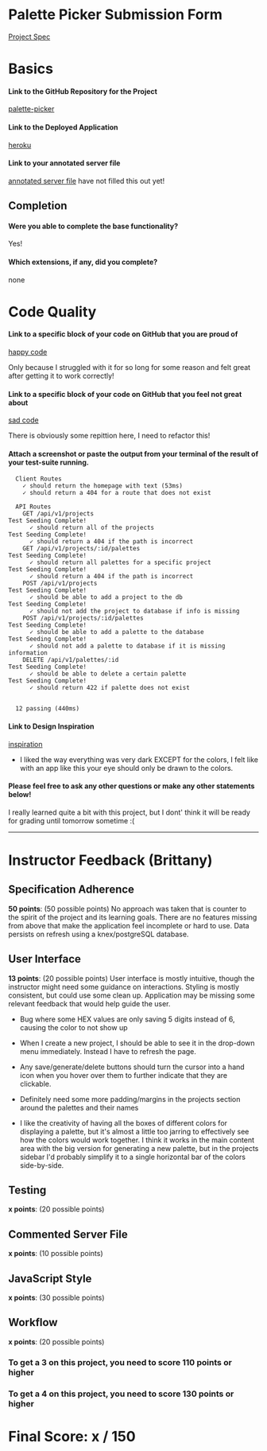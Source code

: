 # Palette Picker Submission Form

[Project Spec](http://frontend.turing.io/projects/palette-picker.html)

# Basics

#### Link to the GitHub Repository for the Project
[palette-picker](https://github.com/NikBorn/mod4-Palette-Picker)

#### Link to the Deployed Application
[heroku](https://nikb-palette-picker.herokuapp.com/)

#### Link to your annotated server file
[annotated server file]()
have not filled this out yet!
## Completion

#### Were you able to complete the base functionality?
Yes!


#### Which extensions, if any, did you complete?
none
# Code Quality

#### Link to a specific block of your code on GitHub that you are proud of
[happy code](https://github.com/NikBorn/mod4-Palette-Picker/blob/master/public/js/scripts.js#L113-L120)

Only because I struggled with it for so long for some reason and felt great after getting it to work correctly!

#### Link to a specific block of your code on GitHub that you feel not great about
[sad code](https://github.com/NikBorn/mod4-Palette-Picker/blob/master/public/js/scripts.js#L171-L182)

There is obviously some repittion here, I need to refactor this!

#### Attach a screenshot or paste the output from your terminal of the result of your test-suite running.

```
  Client Routes
    ✓ should return the homepage with text (53ms)
    ✓ should return a 404 for a route that does not exist

  API Routes
    GET /api/v1/projects
Test Seeding Complete!
      ✓ should return all of the projects
Test Seeding Complete!
      ✓ should return a 404 if the path is incorrect
    GET /api/v1/projects/:id/palettes
Test Seeding Complete!
      ✓ should return all palettes for a specific project
Test Seeding Complete!
      ✓ should return a 404 if the path is incorrect
    POST /api/v1/projects
Test Seeding Complete!
      ✓ should be able to add a project to the db
Test Seeding Complete!
      ✓ should not add the project to database if info is missing
    POST /api/v1/projects/:id/palettes
Test Seeding Complete!
      ✓ should be able to add a palette to the database
Test Seeding Complete!
      ✓ should not add a palette to database if it is missing information
    DELETE /api/v1/palettes/:id
Test Seeding Complete!
      ✓ should be able to delete a certain palette
Test Seeding Complete!
      ✓ should return 422 if palette does not exist


  12 passing (440ms)
```

#### Link to Design Inspiration
[inspiration](http://paletton.com/#uid=1000u0kllllaFw0g0qFqFg0w0aF)
* I liked the way everything was very dark EXCEPT for the colors, I felt like with an app like this your eye should only be drawn to the colors.


#### Please feel free to ask any other questions or make any other statements below!

I really learned quite a bit with this project, but I dont' think it will be ready for grading until tomorrow sometime :(

-----


# Instructor Feedback (Brittany)

## Specification Adherence

**50 points**: (50 possible points) No approach was taken that is counter to the spirit of the project and its learning goals. There are no features missing from above that make the application feel incomplete or hard to use. Data persists on refresh using a knex/postgreSQL database.

## User Interface

**13 points**: (20 possible points) User interface is mostly intuitive, though the instructor might need some guidance on interactions. Styling is mostly consistent, but could use some clean up. Application may be missing some relevant feedback that would help guide the user.

* Bug where some HEX values are only saving 5 digits instead of 6, causing the color to not show up

* When I create a new project, I should be able to see it in the drop-down menu immediately. Instead I have to refresh the page.

* Any save/generate/delete buttons should turn the cursor into a hand icon when you hover over them to further indicate that they are clickable.

* Definitely need some more padding/margins in the projects section around the palettes and their names

* I like the creativity of having all the boxes of different colors for displaying a palette, but it's almost a little too jarring to effectively see how the colors would work together. I think it works in the main content area with the big version for generating a new palette, but in the projects sidebar I'd probably simplify it to a single horizontal bar of the colors side-by-side.

## Testing

**x points**: (20 possible points)

## Commented Server File

**x points**: (10 possible points)

## JavaScript Style

**x points**: (30 possible points)

## Workflow

**x points**: (20 possible points)


### To get a 3 on this project, you need to score 110 points or higher
### To get a 4 on this project, you need to score 130 points or higher

# Final Score: x / 150